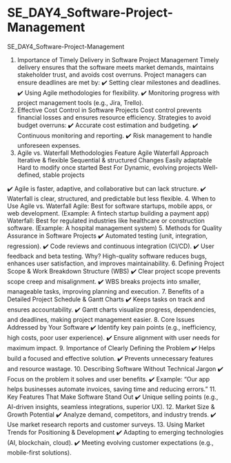 # SE_DAY4_Software-Project-Management
SE_DAY4_Software-Project-Management
1. Importance of Timely Delivery in Software Project Management
Timely delivery ensures that the software meets market demands, maintains stakeholder trust, and avoids cost overruns. Project managers can ensure deadlines are met by:
 ✔️ Setting clear milestones and deadlines. 
 ✔️ Using Agile methodologies for flexibility.
 ✔️ Monitoring progress with project management tools (e.g., Jira, Trello).
2. Effective Cost Control in Software Projects
Cost control prevents financial losses and ensures resource efficiency. Strategies to avoid budget overruns:
 ✔️ Accurate cost estimation and budgeting.
 ✔️ Continuous monitoring and reporting.
 ✔️ Risk management to handle unforeseen expenses.
3. Agile vs. Waterfall Methodologies
Feature
Agile
Waterfall
Approach
Iterative & flexible
Sequential & structured
Changes
Easily adaptable
Hard to modify once started
Best For
Dynamic, evolving projects
Well-defined, stable projects

✔️ Agile is faster, adaptive, and collaborative but can lack structure.
 ✔️ Waterfall is clear, structured, and predictable but less flexible.
4. When to Use Agile vs. Waterfall
Agile: Best for software startups, mobile apps, or web development. (Example: A fintech startup building a payment app)
 Waterfall: Best for regulated industries like healthcare or construction software. (Example: A hospital management system)
5. Methods for Quality Assurance in Software Projects
✔️ Automated testing (unit, integration, regression).
 ✔️ Code reviews and continuous integration (CI/CD).
 ✔️ User feedback and beta testing.
 Why? High-quality software reduces bugs, enhances user satisfaction, and improves maintainability.
6. Defining Project Scope & Work Breakdown Structure (WBS)
✔️ Clear project scope prevents scope creep and misalignment.
 ✔️ WBS breaks projects into smaller, manageable tasks, improving planning and execution.
7. Benefits of a Detailed Project Schedule & Gantt Charts
✔️ Keeps tasks on track and ensures accountability.
 ✔️ Gantt charts visualize progress, dependencies, and deadlines, making project management easier.
8. Core Issues Addressed by Your Software
✔️ Identify key pain points (e.g., inefficiency, high costs, poor user experience).
 ✔️ Ensure alignment with user needs for maximum impact.
9. Importance of Clearly Defining the Problem
✔️ Helps build a focused and effective solution.
 ✔️ Prevents unnecessary features and resource wastage.
10. Describing Software Without Technical Jargon
✔️ Focus on the problem it solves and user benefits.
 ✔️ Example: “Our app helps businesses automate invoices, saving time and reducing errors.”
11. Key Features That Make Software Stand Out
✔️ Unique selling points (e.g., AI-driven insights, seamless integrations, superior UX).
12. Market Size & Growth Potential
✔️ Analyze demand, competitors, and industry trends.
 ✔️ Use market research reports and customer surveys.
13. Using Market Trends for Positioning & Development
✔️ Adapting to emerging technologies (AI, blockchain, cloud).
 ✔️ Meeting evolving customer expectations (e.g., mobile-first solutions).
